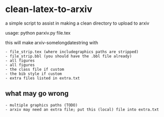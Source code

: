 # clean-latex-to-arxiv

a simple script to assist in making a clean directory to upload to arxiv

usage:
    python parxiv.py file.tex

this will make arxiv-somelongdatestring with

    - file_strip.tex (where includegraphics paths are stripped)
    - file_strip.bbl (you should have the .bbl file already)
    - all figures
    - all figures
    - the class file if custom
    - the bib style if custom
    - extra files listed in extra.txt

## what may go wrong

    - multiple graphics paths (TODO)
    - arxiv may need an extra file; put this (local) file into extra.txt
